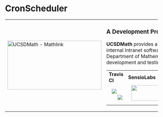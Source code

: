 # CronScheduler
<table border="0">
  <tr>
    <td width="310"><img height="160" width="310"alt="UCSDMath - Mathlink" src="https://github.com/ucsdmath/Testing/blob/master/ucsdmath-logo.png"></td>
    <td><h3>A Development Project in PHP</h3><p><strong>UCSDMath</strong> provides a testing framework for general internal Intranet software applications for the UCSD, Department of Mathematics. This is used for development and testing only. [not for production]</p>

<table width="550"><tr><td width="120"><b>Travis CI</b></td><td width="250"><b>SensioLabs</b></td><td width="180"><b>Dependencies</b></td></tr><tr>
    <td width="120" align="center">
        <a href="https://travis-ci.org/ucsdmath/CronScheduler">
        <img src="https://travis-ci.org/ucsdmath/CronScheduler.svg?branch=master" style="float: left; margin: 0px 0px 10px 10px;"></a><br>
        <a href="https://www.codacy.com/app/ucsdmath-project/CronScheduler">
        <img src="https://api.codacy.com/project/badge/Grade/66d3193e67b04916ae8fb2d7e4d09c83"></a></td>
    <td width="250" align="center">
        <a href="https://insight.sensiolabs.com/projects/9d49692d-22b1-4210-8792-a9561465828b">
        <img src="https://insight.sensiolabs.com/projects/9d49692d-22b1-4210-8792-a9561465828b/big.png" style="float: right; margin: 0px 0px 10px 10px;" width="212" height="51"></a></td>
    <td width="180" align="center">
        <a href='https://www.versioneye.com/user/projects/577fb9b85bb13900384143e2'>
        <img src='https://www.versioneye.com/user/projects/577fb9b85bb13900384143e2/badge.png?style=flat" style="float:left;margin:0px 0px 10px 10px;"></a><br>
        <a href="https://codeclimate.com/github/ucsdmath/CronScheduler">
        <img src="https://codeclimate.com/github/ucsdmath/CronScheduler/badges/gpa.svg"></a>
</td></tr></table></td></tr></table>
<table width="880"><tr><td width="116" align="center"><b>Scrutinizer</b></td><td width="112" align="center"><b>Latest</b></td><td width="108" align="center"><b>PHP</b></td><td width="150" align="center"><b>Usage</b></td><td width="142" align="center"><b>Development</b></td><td width="142" align="center"><b>Code Quality</b></td><td width="110" align="center"><b>License</b></td></tr><tr>
    <td valign="top" width="116" align="center">
        <a href="https://scrutinizer-ci.com/g/ucsdmath/CronScheduler/build-status/master">
        <img src="https://scrutinizer-ci.com/g/ucsdmath/CronScheduler/badges/build.png?b=master"></a></td>
    <td valign="top" width="112" align="center">
        <a href="https://packagist.org/packages/ucsdmath/cron-scheduler">
        <img src="https://poser.pugx.org/ucsdmath/cron-scheduler/v/stable"></a></td>
    <td valign="top" width="108" align="center">
        <a href="https://php.net/">
        <img src="https://img.shields.io/badge/php-%3E%3D%207.0-8892BF.svg"></a></td>
    <td valign="top" width="150" align="center">
        <a href="https://packagist.org/packages/ucsdmath/cron-scheduler">
        <img src="https://poser.pugx.org/ucsdmath/cron-scheduler/downloads"></a></td>
    <td valign="top" width="142" align="center">
        <a href="https://packagist.org/packages/ucsdmath/cron-scheduler">
        <img src="https://poser.pugx.org/ucsdmath/cron-scheduler/v/unstable"></a></td>
    <td valign="top" width="142" align="center">
        <a href="https://scrutinizer-ci.com/g/ucsdmath/CronScheduler/?branch=master">
        <img src="https://scrutinizer-ci.com/g/ucsdmath/CronScheduler/badges/quality-score.png?b=master"></a></td>
    <td valign="top" width="110" align="center">
        <a href="https://packagist.org/packages/ucsdmath/cron-scheduler">
        <img src="https://poser.pugx.org/ucsdmath/cron-scheduler/license"></a></td>
</tr></table>

CronScheduler is in development to become a cron scheduler class for future projects.  Not currently used in production.
Many features of this component have not been developed but are planned for future implementation.  UCSDMath components are written to be adapters of great developments such as Symfony, Twig, Doctrine, etc. This is a learning and experimental library only.

Copy this software from:
- [Packagist.org](https://packagist.org/packages/ucsdmath/CronScheduler)
- [Github.com](https://github.com/ucsdmath/CronScheduler)

## Installation using [Composer](http://getcomposer.org/)
You can install the class ```CronScheduler``` with Composer and Packagist by
adding the ucsdmath/cron-scheduler package to your composer.json file:

```
"require": {
    "php": "^7.0",
    "ucsdmath/cron-scheduler": "dev-master"
},
```
Or you can add the class directly from the terminal prompt:

```bash
$ composer require ucsdmath/cron-scheduler
```

## Usage

``` php
$config = new \UCSDMath\CronScheduler\CronScheduler();
```

## Documentation

No documentation site available at this time.
<!-- [Check out the documentation](http://math.ucsd.edu/~deisner/documentation/CronScheduler/) -->

## Testing

``` bash
$ phpunit
```

## Contributing

Please see [CONTRIBUTING](CONTRIBUTING.md) for details.

## Security

If you discover any security related issues, please email deisner@ucsd.edu instead of using the issue tracker.

## Credits

- [Daryl Eisner](https://github.com/UCSDMath)
- [All Contributors](../../contributors)

## License

The MIT License (MIT). Please see [License File](LICENSE) for more information.
